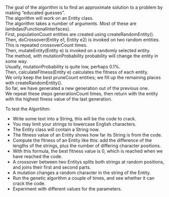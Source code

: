 The goal of the algorithm is to find an approximate solution to a problem by making “educated guesses”.  
The algorithm will work on an Entity class.  
The algorithm takes a number of arguments. Most of these are lambdas(FunctionalInterfaces).  
First, populationCount entities are created using createRandomEntity().  
Then, doCrossover(Entity e1, Entity e2) is invoked on two random entities. This is repeated crossoverCount times.  
Then, mutateEntity(Entity e) is invoked on a randomly selected entity.  
The method, with mutationProbability probability will change the entity in some way.  
Usually, mutationProbability is quite low, perhaps 0.1%.  
Then, calculateFitness(Entity e) calculates the fitness of each entity.  
We only keep the best pruneCount entities; we fill up the remaining places with createRandomEntity().  
So far, we have generated a new generation out of the previous one.  
We repeat these steps generationCount times, then return with the entity with the highest finess value of the last generation.  

To test the Algortihm:

- Write some text into a String, this will be the code to crack.
- You may limit your strings to lowercase English characters.
- The Entity class will contain a String now.
- The fitness value of an Entity shows how far its String is from the code.
- Compute the fitness of an Entity like this: add the difference of the lengths of the strings, plus the number of differing character positions.
- With this formula, the best fitness value is 0, which is reached when we have reached the code.
- A crossover between two Entitys splits both strings at random positions, and joins their first and second parts.
- A mutation changes a random character in the string of the Entity.
- Run the genetic algorithm a couple of times, and see whether it can crack the code.
- Experiment with different values for the parameters.
